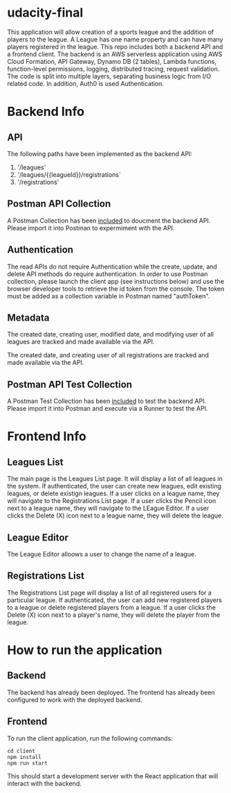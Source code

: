 # udacity-final

This application will allow creation of a sports league and the addition of players to the league.  A League has one name property and can have many players registered in the league.  This repo includes both a backend API and a frontend client.  The backend is an AWS serverless application using AWS Cloud Formation, API Gateway, Dynamo DB (2 tables), Lambda functions, function-level permissions, logging, distributed tracing, request validation.  The code is split into multiple layers, separating business logic from I/O related code.  In addition, Auth0 is used Authentication.  

# Backend Info

## API

The following paths have been implemented as the backend API:

1) '/leagues'
2) '/leagues/{{leagueId}}/registrations`
3) '/registrations'

## Postman API Collection

A Postman Collection has been [included](https://github.com/herniated/udacity-final/blob/master/backend/udacity-sls-final-api.postman_collection.json) to doucment the backend API.  Please import it into Postman to expermiment with the API.

## Authentication

The read APIs do not require Authentication while the create, update, and delete API methods do require authentication.  In order to use Postman collection, please launch the client app (see instructions below) and use the browser developer tools to retrieve the id token from the console.  The token must be added as a collection variable in Postman named "authToken".

## Metadata

The created date, creating user, modified date, and modifying user of all leagues are tracked and made available via the API.

The created date, and creating user of all registrations are tracked and made available via the API.

## Postman API Test Collection

A Postman Test Collection has been [included](https://github.com/herniated/udacity-final/blob/master/backend/udacity-sls-final-api-tests.postman_collection.json) to test the backend API.  Please import it into Postman and execute via a Runner to test the API.

# Frontend Info

## Leagues List

The main page is the Leagues List page.  It will display a list of all leagues in the system.  If authenticated, the user can create new leagues, edit existing leagues, or delete existign leagues.  If a user clicks on a league name, they will navigate to the Registrations List page.  If a user clicks the Pencil icon next to a league name, they will navigate to the LEague Editor.  If a user clicks the Delete (X) icon next to a league name, they will delete the league.

## League Editor

The League Editor alloows a user to change the name of a league.

## Registrations List

The Registrations List page will display a list of all registered users for a particular league.  If authenticated, the user can add new registered players to a league or delete registered players from a league.  If a user clicks the Delete (X) icon next to a player's name, they will delete the player from the league.

# How to run the application

## Backend

The backend has already been deployed.  The frontend has already been configured to work with the deployed backend.

## Frontend

To run the client application, run the following commands:

```
cd client
npm install
npm run start
```

This should start a development server with the React application that will interact with the backend.